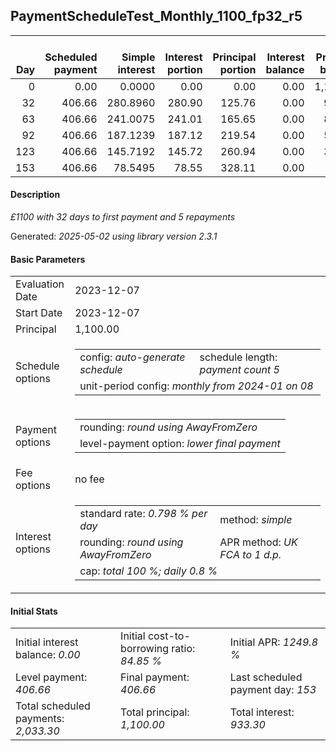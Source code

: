 <h2>PaymentScheduleTest_Monthly_1100_fp32_r5</h2>
<table>
    <thead style="vertical-align: bottom;">
        <th style="text-align: right;">Day</th>
        <th style="text-align: right;">Scheduled payment</th>
        <th style="text-align: right;">Simple interest</th>
        <th style="text-align: right;">Interest portion</th>
        <th style="text-align: right;">Principal portion</th>
        <th style="text-align: right;">Interest balance</th>
        <th style="text-align: right;">Principal balance</th>
        <th style="text-align: right;">Total simple interest</th>
        <th style="text-align: right;">Total interest</th>
        <th style="text-align: right;">Total principal</th>
    </thead>
    <tr style="text-align: right;">
        <td class="ci00">0</td>
        <td class="ci01" style="white-space: nowrap;">0.00</td>
        <td class="ci02">0.0000</td>
        <td class="ci03">0.00</td>
        <td class="ci04">0.00</td>
        <td class="ci05">0.00</td>
        <td class="ci06">1,100.00</td>
        <td class="ci07">0.0000</td>
        <td class="ci08">0.00</td>
        <td class="ci09">0.00</td>
    </tr>
    <tr style="text-align: right;">
        <td class="ci00">32</td>
        <td class="ci01" style="white-space: nowrap;">406.66</td>
        <td class="ci02">280.8960</td>
        <td class="ci03">280.90</td>
        <td class="ci04">125.76</td>
        <td class="ci05">0.00</td>
        <td class="ci06">974.24</td>
        <td class="ci07">280.8960</td>
        <td class="ci08">280.90</td>
        <td class="ci09">125.76</td>
    </tr>
    <tr style="text-align: right;">
        <td class="ci00">63</td>
        <td class="ci01" style="white-space: nowrap;">406.66</td>
        <td class="ci02">241.0075</td>
        <td class="ci03">241.01</td>
        <td class="ci04">165.65</td>
        <td class="ci05">0.00</td>
        <td class="ci06">808.59</td>
        <td class="ci07">521.9035</td>
        <td class="ci08">521.91</td>
        <td class="ci09">291.41</td>
    </tr>
    <tr style="text-align: right;">
        <td class="ci00">92</td>
        <td class="ci01" style="white-space: nowrap;">406.66</td>
        <td class="ci02">187.1239</td>
        <td class="ci03">187.12</td>
        <td class="ci04">219.54</td>
        <td class="ci05">0.00</td>
        <td class="ci06">589.05</td>
        <td class="ci07">709.0274</td>
        <td class="ci08">709.03</td>
        <td class="ci09">510.95</td>
    </tr>
    <tr style="text-align: right;">
        <td class="ci00">123</td>
        <td class="ci01" style="white-space: nowrap;">406.66</td>
        <td class="ci02">145.7192</td>
        <td class="ci03">145.72</td>
        <td class="ci04">260.94</td>
        <td class="ci05">0.00</td>
        <td class="ci06">328.11</td>
        <td class="ci07">854.7466</td>
        <td class="ci08">854.75</td>
        <td class="ci09">771.89</td>
    </tr>
    <tr style="text-align: right;">
        <td class="ci00">153</td>
        <td class="ci01" style="white-space: nowrap;">406.66</td>
        <td class="ci02">78.5495</td>
        <td class="ci03">78.55</td>
        <td class="ci04">328.11</td>
        <td class="ci05">0.00</td>
        <td class="ci06">0.00</td>
        <td class="ci07">933.2961</td>
        <td class="ci08">933.30</td>
        <td class="ci09">1,100.00</td>
    </tr>
</table>
<h4>Description</h4>
<p><i>£1100 with 32 days to first payment and 5 repayments</i></p>
<p>Generated: <i>2025-05-02 using library version 2.3.1</i></p>
<h4>Basic Parameters</h4>
<table>
    <tr>
        <td>Evaluation Date</td>
        <td>2023-12-07</td>
    </tr>
    <tr>
        <td>Start Date</td>
        <td>2023-12-07</td>
    </tr>
    <tr>
        <td>Principal</td>
        <td>1,100.00</td>
    </tr>
    <tr>
        <td>Schedule options</td>
        <td>
            <table>
                <tr>
                    <td>config: <i>auto-generate schedule</i></td>
                    <td>schedule length: <i><i>payment count</i> 5</i></td>
                </tr>
                <tr>
                    <td colspan="2" style="white-space: nowrap;">unit-period config: <i>monthly from 2024-01 on 08</i></td>
                </tr>
            </table>
        </td>
    </tr>
    <tr>
        <td>Payment options</td>
        <td>
            <table>
                <tr>
                    <td>rounding: <i>round using AwayFromZero</i></td>
                </tr>
                <tr>
                    <td>level-payment option: <i>lower&nbsp;final&nbsp;payment</i></td>
                </tr>
            </table>
        </td>
    </tr>
    <tr>
        <td>Fee options</td>
        <td>no fee
        </td>
    </tr>
    <tr>
        <td>Interest options</td>
        <td>
            <table>
                <tr>
                    <td>standard rate: <i>0.798 % per day</i></td>
                    <td>method: <i>simple</i></td>
                </tr>
                <tr>
                    <td>rounding: <i>round using AwayFromZero</i></td>
                    <td>APR method: <i>UK FCA to 1 d.p.</i></td>
                </tr>
                <tr>
                    <td colspan="2">cap: <i>total 100 %; daily 0.8 %</td>
                </tr>
            </table>
        </td>
    </tr>
</table>
<h4>Initial Stats</h4>
<table>
    <tr>
        <td>Initial interest balance: <i>0.00</i></td>
        <td>Initial cost-to-borrowing ratio: <i>84.85 %</i></td>
        <td>Initial APR: <i>1249.8 %</i></td>
    </tr>
    <tr>
        <td>Level payment: <i>406.66</i></td>
        <td>Final payment: <i>406.66</i></td>
        <td>Last scheduled payment day: <i>153</i></td>
    </tr>
    <tr>
        <td>Total scheduled payments: <i>2,033.30</i></td>
        <td>Total principal: <i>1,100.00</i></td>
        <td>Total interest: <i>933.30</i></td>
    </tr>
</table>